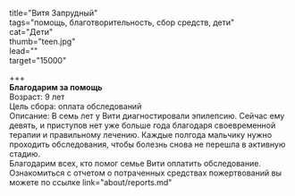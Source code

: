 title="Витя Запрудный"  
tags="помощь, благотворительность, сбор средств, дети"  
cat="Дети"  
thumb="teen.jpg"  
lead=""  
target="15000"

+++  
**Благодарим за помощь**  
Возраст: 9 лет  
Цель сбора: оплата обследований  
Описание: В семь лет у Вити диагностировали эпилепсию. Сейчас ему девять, и приступов нет уже больше года благодаря своевременной терапии и правильному лечению. Каждые полгода мальчику нужно проходить обследования, чтобы болезнь снова не перешла в активную стадию.  
Благодарим всех, кто помог семье Вити оплатить обследование. Ознакомиться с отчетом о потраченных средствах пожертвований вы можете по ссылке link="about/reports.md"
